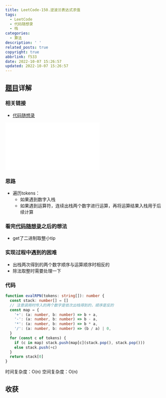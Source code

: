 ```yaml
---
title: LeetCode-150.逆波兰表达式求值
tags:
  - LeetCode
  - 代码随想录
  - 栈
categories:
  - 算法
description: ' '
related_posts: true
copyright: true
abbrlink: f533
date: 2022-10-07 15:26:57
updated: 2022-10-07 15:26:57
---
```


## [题目](https://leetcode.cn/problems/evaluate-reverse-polish-notation/)详解

### 相关链接

- [代码随想录](https://programmercarl.com/0150.逆波兰表达式求值.html)

<iframe class="iframe_video" src="//player.bilibili.com/player.html?aid=387057277&bvid=BV1kd4y1o7on&cid=804365306&page=1" scrolling="no" border="0" frameborder="no" framespacing="0" allowfullscreen="true"> </iframe>

### 思路

- 遍历tokens：
  - 如果遇到数字入栈
  - 如果遇到运算符，连续出栈两个数字进行运算，再将运算结果入栈用于后续计算

### 看完[代码随想录](https://programmercarl.com/0150.逆波兰表达式求值.html)之后的想法

- get了二进制取整小tip

### 实现过程中遇到的困难

- 出栈两次得到的两个数字顺序与运算顺序时相反的
- 除法取整时需要处理一下

### 代码

```ts TypeScript
function evalRPN(tokens: string[]): number {
  const stack: number[] = []
  // 注意调用时传入的两个数字是依次出栈得到的，顺序是反的
  const map = {
    '+': (a: number, b: number) => b + a,
    '-': (a: number, b: number) => b - a,
    '*': (a: number, b: number) => b * a,
    '/': (a: number, b: number) => (b / a) | 0,
  }
  for (const c of tokens) {
    if (c in map) stack.push(map[c](stack.pop(), stack.pop()))
    else stack.push(+c)
  }
  return stack[0]
}
```

时间复杂度：O(n)
空间复杂度：O(n)

## 收获
